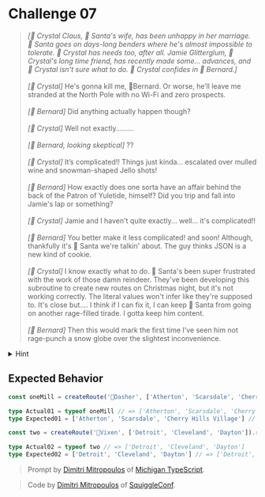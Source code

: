 # Challenge 07

> _[💋 Crystal Claus, 🎅 Santa's wife, has been unhappy in her marriage. 🎅 Santa goes on days-long benders where he's almost impossible to tolerate. 💋 Crystal has needs too, after all. Jamie Glitterglum, 💋 Crystal's long time friend, has recently made some... advances, and 💋 Crystal isn't sure what to do. 💋 Crystal confides in 🎩 Bernard.]_\
> \
> _[💋 Crystal]_ He's gonna kill me, 🎩Bernard. Or worse, he’ll leave me stranded at the North Pole with no Wi-Fi and zero prospects.\
> \
> _[🎩 Bernard]_ Did anything actually happen though?\
> \
> _[💋 Crystal]_ Well not exactly.........\
> \
> _[🎩 Bernard, looking skeptical]_ ??\
> \
> _[💋 Crystal]_ It’s complicated!! Things just kinda... escalated over mulled wine and snowman-shaped Jello shots!\
> \
> _[🎩 Bernard]_ How exactly does one sorta have an affair behind the back of the Patron of Yuletide, himself? Did you trip and fall into Jamie's lap or something?\
> \
> _[💋 Crystal]_ Jamie and I haven't quite exactly... well... it's complicated!!\
> \
> _[🎩 Bernard]_ You better make it less complicated! and soon! Although, thankfully it's 🎅 Santa we're talkin' about. The guy thinks JSON is a new kind of cookie.\
> \
> _[💋 Crystal]_ I know exactly what to do. 🎅 Santa's been super frustrated with the work of those damn reindeer. They've been developing this subroutine to create new routes on Christmas night, but it's not working correctly. The literal values won't infer like they're supposed to. It's close but.... I think if I can fix it, I can keep 🎅 Santa from going on another rage-filled tirade. I gotta keep him content.\
> \
> _[🎩 Bernard]_ Then this would mark the first time I’ve seen him not rage-punch a snow globe over the slightest inconvenience.

<details>
<summary>Hint</summary>
How can you get TypeScript to automatically infer a more narrow type?
</details>

## Expected Behavior

```ts
const oneMill = createRoute('💨Dasher', ['Atherton', 'Scarsdale', 'Cherry Hills Village']).route

type Actual01 = typeof oneMill // => ['Atherton', 'Scarsdale', 'Cherry Hills Village']
type Expected01 = ['Atherton', 'Scarsdale', 'Cherry Hills Village'] // => ['Atherton', 'Scarsdale', 'Cherry Hills Village']

const two = createRoute('🌟Vixen', ['Detroit', 'Cleveland', 'Dayton']).route

type Actual02 = typeof two // => ['Detroit', 'Cleveland', 'Dayton']
type Expected02 = ['Detroit', 'Cleveland', 'Dayton'] // => ['Detroit', 'Cleveland', 'Dayton']
```

> Prompt by [Dimitri Mitropoulos](https://github.com/dimitropoulos) of [Michigan TypeScript](https://michigantypescript.com/).

> Code by [Dimitri Mitropoulos](https://github.com/dimitropoulos) of [SquiggleConf](https://squiggleconf.com/).
